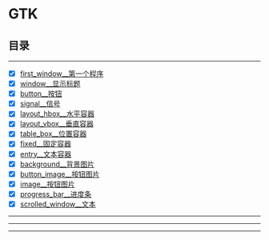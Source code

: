 # GTK





## 目录


--------------

-   [x] [first_window__第一个程序](first_window)
-   [x] [window__显示标题](window)
-   [x] [button__按钮](button)
-   [x] [signal__信号](signal)
-   [x] [layout_hbox__水平容器](layout_hbox)
-   [x] [layout_vbox__垂直容器](layout_vbox)
-   [x] [table_box__位置容器](table_box)
-   [x] [fixed__固定容器](fixed)
-   [x] [entry__文本容器](entry)
-   [x] [background__背景图片](background)
-   [x] [button_image__按钮图片](button_image)
-   [x] [image__按钮图片](image)
-   [x] [progress_bar__进度条](progress_bar)
-   [x] [scrolled_window__文本](scrolled_window)

------------------



-------------------




------------------------
